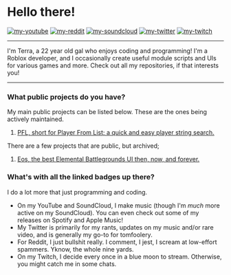 # Hello there!

[![my-youtube](https://user-images.githubusercontent.com/38049304/161681796-d83736e1-88ae-4eac-80a2-604999ea9167.svg)](https://www.youtube.com/@0xEARTH)
[![my-reddit](https://user-images.githubusercontent.com/38049304/161681807-d90eb432-c7aa-44fe-b95b-a7f067029a6d.svg)](https://www.reddit.com/u/EarthToAccess)
[![my-soundcloud](https://user-images.githubusercontent.com/38049304/161682575-9992d21a-03d9-4ae9-82dc-9359fae0664d.svg)](https://www.soundcloud.com/0xearth)
[![my-twitter](https://user-images.githubusercontent.com/38049304/161681814-900b6e4a-6344-4626-81d1-633d316b4bff.svg)](https://www.twitter.com/xTerrene_)
[![my-twitch](https://user-images.githubusercontent.com/38049304/161682370-306e5567-faf4-430a-9a6c-15efaab41955.svg)](https://twitch.tv/xterrene)


---

I'm Terra, a 22 year old gal who enjoys coding and programming! I'm a Roblox developer, and I occasionally create useful module scripts and UIs for various games and more. Check out all my repositories, if that interests you!

---

### What public projects do you have?

My main public projects can be listed below. These are the ones being actively maintained.

1. [PFL, short for Player From List; a quick and easy player string search.](../../../PFL)

There are a few projects that are public, but archived;

1. [Eos, the best Elemental Battlegrounds UI then, now, and forever.](../../../Eos)

### What's with all the linked badges up there?

I do a lot more that just programming and coding.

- On my YouTube and SoundCloud, I make music (though I'm *much* more active on my SoundCloud). You can even check out some of my releases on Spotify and Apple Music!
- My Twitter is primarily for my rants, updates on my music and/or rare video, and is generally my go-to for tomfoolery.
- For Reddit, I just bullshit really. I comment, I jest, I scream at low-effort spammers. Yknow, the whole nine yards.
- On my Twitch, I decide every once in a blue moon to stream. Otherwise, you might catch me in some chats.
